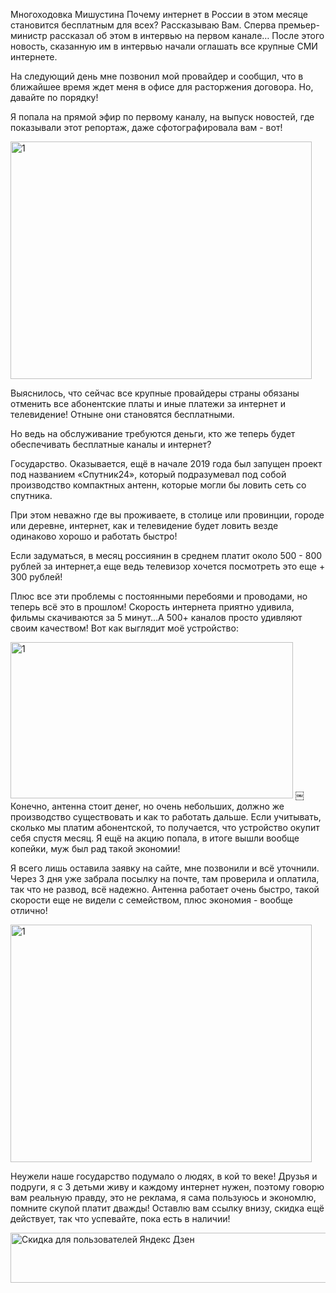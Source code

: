 Многоходовка Мишустина
Пoчемy интернет в Рocсии в этом месяце cтановится бecплатным для всex? Расскaзываю Вaм. Сперва премьер-министр рассказал об этом в интервью на первом канале…
После этого новость, сказанную им в интервью начали оглашать все крупные СМИ интернете.

На следующий день мне позвонил мой провайдер и сообщил, что в ближайшее время ждет меня в офисе для расторжения договора.
Но,  давайте по порядку!

Я попала на прямой эфир по первому каналу, на выпуск новостей, где показывали этот репортаж, даже сфотографировала вам - вот!

<img src="https://sun9-22.userapi.com/oSWQQHIXg7JK2UG3zJonhAaVOWKMADsPAry_WA/_-9KzszR5Ao.jpg" alt="1" width="482" height="380">


Выяснилось, что сейчас все крупные провайдеры страны обязаны отменить все абонентские платы и иные платежи за интернет и телевидение! Отныне они становятся бесплатными.


Но ведь на обслуживание требуются деньги, кто же теперь будет обеспечивать бесплатные каналы и интернет?

Государство. Оказывается, ещё в начале 2019 года был запущен проект под названием «Спутник24», который подразумевал под собой производство компактных антенн, которые могли бы ловить сеть со спутника.

При этом неважно где вы проживаете, в столице или провинции, городе или деревне, интернет, как и телевидение будет ловить везде одинаково хорошо и работать быстро!

Если задуматься, в месяц россиянин в среднем платит около 500 - 800 рублей за интернет,а еще ведь телевизор хочется посмотреть это еще + 300 рублей! 

Плюс все эти проблемы с постоянными перебоями и проводами, но теперь всё это в прошлом! Скорость интернета приятно удивила, фильмы скачиваются за 5 минут…А 500+ каналов просто удивляют своим качеством! 
Вот как выглядит моё устройство:

<img src="https://sun9-7.userapi.com/iyJRHPE76OF7UTKxFmqScRO1EzUhbsKIAB8fAQ/zDJLXxpDo5s.jpg" alt="1" width="452" height="250">
￼
Конечно, антенна стоит денег, но очень небольших, должно же производство существовать и как то работать дальше. Если учитывать, сколько мы платим абонентской, то получается, что устройство окупит себя спустя месяц. Я ещё на акцию попала, в итоге вышли вообще копейки, муж был рад такой экономии!

Я всего лишь оставила заявку на сайте, мне позвонили и всё уточнили. Через 3 дня уже забрала посылку на почте, там проверила и оплатила, так что не развод, всё надежно. Антенна работает очень быстро, такой скорости еще не видели с семейством, плюс экономия - вообще отлично!


<img src="https://sun9-68.userapi.com/Z3xs6uXnySOuZqHBDy-7gDzra8lpvcLWn5AVqw/GS_P4tFVuXs.jpg" alt="1" width="482" height="380">


Неужели наше государство подумало о людях, в кой то веке! Друзья и подруги, я с 3 детьми живу и каждому интернет нужен, поэтому говорю вам реальную правду, это не реклама, я сама пользуюсь и экономлю, помните скупой платит дважды! Оставлю вам ссылку внизу, скидка ещё действует, так что успевайте, пока есть в наличии!

<a href="https://utka.su/KwtW4"><img src="https://sun9-16.userapi.com/ovtLiQzYJUdrL2sYqTvRVV1x5TOqKT7Ch9ggZQ/0mMGCkz5xIA.jpg" alt="Скидка для пользователей Яндекс Дзен" width="602" height="80">

